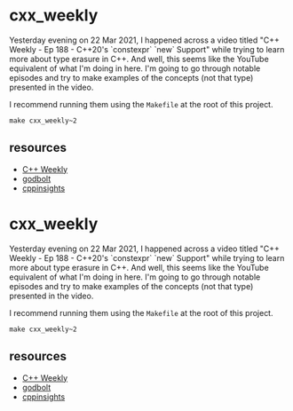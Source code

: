 # cxx_weekly

Yesterday evening on 22 Mar 2021, I happened across a video titled
"C++ Weekly - Ep 188 - C++20's \`constexpr\` \`new\` Support" while trying to
learn more about type erasure in C++. And well, this seems like the YouTube
equivalent of what I'm doing in here. I'm going to go through notable episodes
and try to make examples of the concepts (not that type) presented in the video.

I recommend running them using the `Makefile` at the root of this project.

```shell
make cxx_weekly~2
```

## resources

- [C++ Weekly](https://www.youtube.com/playlist?list=PLs3KjaCtOwSZ2tbuV1hx8Xz-rFZTan2J1)
- [godbolt](https://godbolt.org/)
- [cppinsights](https://cppinsights.io/)
# cxx_weekly

Yesterday evening on 22 Mar 2021, I happened across a video titled
"C++ Weekly - Ep 188 - C++20's \`constexpr\` \`new\` Support" while trying to
learn more about type erasure in C++. And well, this seems like the YouTube
equivalent of what I'm doing in here. I'm going to go through notable episodes
and try to make examples of the concepts (not that type) presented in the video.

I recommend running them using the `Makefile` at the root of this project.

```shell
make cxx_weekly~2
```

## resources

- [C++ Weekly](https://www.youtube.com/playlist?list=PLs3KjaCtOwSZ2tbuV1hx8Xz-rFZTan2J1)
- [godbolt](https://godbolt.org/)
- [cppinsights](https://cppinsights.io/)
